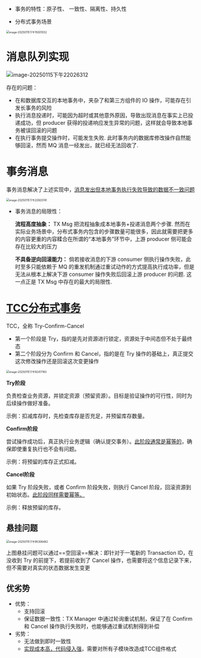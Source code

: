 

- 事务的特性：原子性、 一致性、隔离性、持久性

- 分布式事务场景

<img src="https://typora-dusong.oss-cn-chengdu.aliyuncs.com/image-20250115%E4%B8%8B%E5%8D%8815001032.png" alt="image-20250115下午15001032" style="zoom:50%;" />



# 消息队列实现

![image-20250115下午22026312](https://typora-dusong.oss-cn-chengdu.aliyuncs.com/image-20250115%E4%B8%8B%E5%8D%8822026312.png)

存在的问题：

- 在和数据库交互的本地事务中，夹杂了和第三方组件的 IO 操作，可能存在引发长事务的风险
- 执行消息投递时，可能因为超时或其他意外原因，导致出现消息在事实上已投递成功，但 producer 获得的投递响应发生异常的问题，这样就会导致本地事务被误回滚的问题
- 在执行事务提交操作时，可能发生失败. 此时事务内的数据库修改操作自然能够回滚，然而 MQ 消息一经发出，就已经无法回收了.

# 事务消息

事务消息解决了上述实现中，<u>消息发出但本地事务执行失败导致的数据不一致问题</u>

<img src="https://typora-dusong.oss-cn-chengdu.aliyuncs.com/image-20250115%E4%B8%8B%E5%8D%8822920741.png" alt="image-20250115下午22920741" style="zoom:50%;" />

- 事务消息的局限性：

  **流程高度抽象：** TX Msg 把流程抽象成本地事务+投递消息两个步骤. 然而在实际业务场景中，分布式事务内包含的步骤数量可能很多，因此就需要把更多的内容更重的内容糅合在所谓的“本地事务”环节中，上游 producer 侧可能会存在比较大的压力

  **不具备逆向回滚能力：** 倘若接收消息的下游 consumer 侧执行操作失败，此时至多只能依赖于 MQ 的重发机制通过重试动作的方式提高执行成功率，但是无法从根本上解决下游 consumer 操作失败后回滚上游 producer 的问题. 这一点正是 TX Msg 中存在的最大的局限性.



# [TCC分布式事务](https://www.bytesoft.org/tcc-intro/)

TCC，全称 Try-Confirm-Cancel

- 第一个阶段是 Try，指的是先对资源进行锁定，资源处于中间态但不处于最终态
- 第二个阶段分为 Confirm 和 Cancel，指的是在 Try 操作的基础上，真正提交这次修改操作还是回滚这次变更操作

<img src="https://typora-dusong.oss-cn-chengdu.aliyuncs.com/image-20250115%E4%B8%8B%E5%8D%8892417183.png" alt="image-20250115下午92417183" style="zoom:50%;" />

**Try阶段**

负责检查业务资源，并锁定资源（预留资源）。目标是验证操作的可行性，同时为后续操作做好准备。

示例：扣减库存时，先检查库存是否充足，并预留库存数量。

**Confirm阶段**

尝试操作成功后，真正执行业务逻辑（确认提交事务）。<u>此阶段通常是幂等的</u>，确保即使重复执行也不会有问题。

示例：将预留的库存正式扣减。

**Cancel阶段**

如果 Try 阶段失败，或者 Confirm 阶段失败，则执行 Cancel 阶段，回滚资源到初始状态。<u>此阶段同样需要幂等。</u>

示例：释放预留的库存。



## 悬挂问题

<img src="https://typora-dusong.oss-cn-chengdu.aliyuncs.com/image-20250115%E4%B8%8B%E5%8D%8895306482.png" alt="image-20250115下午95306482" style="zoom:50%;" />

上图悬挂问题可以通过==空回滚==解决：即针对于一笔新的 Transaction ID，在没收到 Try 的前提下，若提前收到了 Cancel 操作，也需要将这个信息记录下来，但不需要对真实的状态数据发生变更



## 优劣势

- 优势：
  - 支持回滚
  - 保证数据一致性：TX Manager 中通过轮询重试机制，保证了在 Confirm 和 Cancel 操作执行失败时，也能够通过重试机制得到补偿
- 劣势：
  - 无法做到即时一致性
  - <u>实现成本高，代码侵入强</u>，需要对所有子模块改造成TCC组件格式